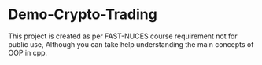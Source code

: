 # Demo-Crypto-Trading
This project is created as per FAST-NUCES course requirement not for public use, Although you can take help understanding the main concepts of OOP in cpp.
